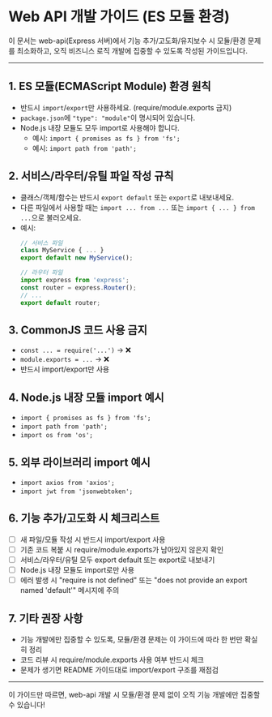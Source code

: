 # Web API 개발 가이드 (ES 모듈 환경)

이 문서는 web-api(Express 서버)에서 기능 추가/고도화/유지보수 시 모듈/환경 문제를 최소화하고, 오직 비즈니스 로직 개발에 집중할 수 있도록 작성된 가이드입니다.

---

## 1. ES 모듈(ECMAScript Module) 환경 원칙
- 반드시 `import`/`export`만 사용하세요. (require/module.exports 금지)
- `package.json`에 `"type": "module"`이 명시되어 있습니다.
- Node.js 내장 모듈도 모두 import로 사용해야 합니다.
  - 예시: `import { promises as fs } from 'fs';`
  - 예시: `import path from 'path';`

## 2. 서비스/라우터/유틸 파일 작성 규칙
- 클래스/객체/함수는 반드시 `export default` 또는 `export`로 내보내세요.
- 다른 파일에서 사용할 때는 `import ... from ...` 또는 `import { ... } from ...`으로 불러오세요.
- 예시:
  ```js
  // 서비스 파일
  class MyService { ... }
  export default new MyService();

  // 라우터 파일
  import express from 'express';
  const router = express.Router();
  // ...
  export default router;
  ```

## 3. CommonJS 코드 사용 금지
- `const ... = require('...')` → ❌
- `module.exports = ...` → ❌
- 반드시 import/export만 사용

## 4. Node.js 내장 모듈 import 예시
- `import { promises as fs } from 'fs';`
- `import path from 'path';`
- `import os from 'os';`

## 5. 외부 라이브러리 import 예시
- `import axios from 'axios';`
- `import jwt from 'jsonwebtoken';`

## 6. 기능 추가/고도화 시 체크리스트
- [ ] 새 파일/모듈 작성 시 반드시 import/export 사용
- [ ] 기존 코드 복붙 시 require/module.exports가 남아있지 않은지 확인
- [ ] 서비스/라우터/유틸 모두 export default 또는 export로 내보내기
- [ ] Node.js 내장 모듈도 import로만 사용
- [ ] 에러 발생 시 "require is not defined" 또는 "does not provide an export named 'default'" 메시지에 주의

## 7. 기타 권장 사항
- 기능 개발에만 집중할 수 있도록, 모듈/환경 문제는 이 가이드에 따라 한 번만 확실히 정리
- 코드 리뷰 시 require/module.exports 사용 여부 반드시 체크
- 문제가 생기면 README 가이드대로 import/export 구조를 재점검

---

이 가이드만 따르면, web-api 개발 시 모듈/환경 문제 없이 오직 기능 개발에만 집중할 수 있습니다! 